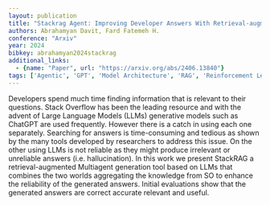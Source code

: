 ```yaml
---
layout: publication
title: "Stackrag Agent: Improving Developer Answers With Retrieval-augmented Generation"
authors: Abrahamyan Davit, Fard Fatemeh H.
conference: "Arxiv"
year: 2024
bibkey: abrahamyan2024stackrag
additional_links:
  - {name: "Paper", url: "https://arxiv.org/abs/2406.13840"}
tags: ['Agentic', 'GPT', 'Model Architecture', 'RAG', 'Reinforcement Learning', 'Tools']
---
```

Developers spend much time finding information that is relevant to their questions. Stack Overflow has been the leading resource and with the advent of Large Language Models (LLMs) generative models such as ChatGPT are used frequently. However there is a catch in using each one separately. Searching for answers is time-consuming and tedious as shown by the many tools developed by researchers to address this issue. On the other using LLMs is not reliable as they might produce irrelevant or unreliable answers (i.e. hallucination). In this work we present StackRAG a retrieval-augmented Multiagent generation tool based on LLMs that combines the two worlds aggregating the knowledge from SO to enhance the reliability of the generated answers. Initial evaluations show that the generated answers are correct accurate relevant and useful.
